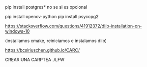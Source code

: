 pip install postgres* no se si es opcional

pip install opencv-python
pip install psycopg2

https://stackoverflow.com/questions/41912372/dlib-installation-on-windows-10

(installamos cmake, reiniciamos e instalamos dlib)

https://bcsiriuschen.github.io/CARC/

CREAR UNA CARPTEA ./LFW